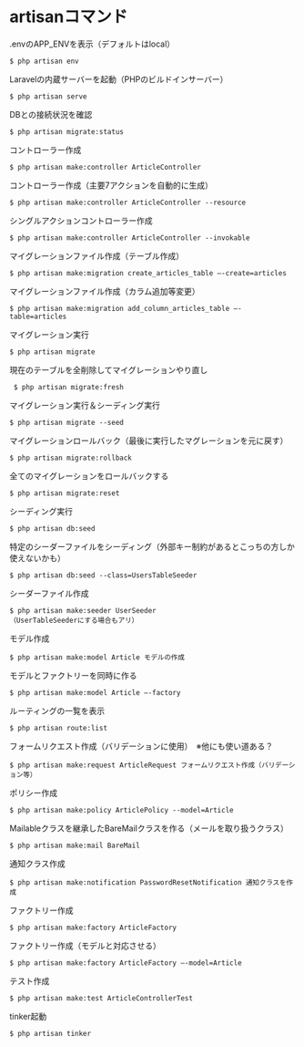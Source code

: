 # artisanコマンド

.envのAPP_ENVを表示（デフォルトはlocal）

    $ php artisan env

Laravelの内蔵サーバーを起動（PHPのビルドインサーバー）

    $ php artisan serve

DBとの接続状況を確認

    $ php artisan migrate:status

コントローラー作成

    $ php artisan make:controller ArticleController

コントローラー作成（主要7アクションを自動的に生成）

    $ php artisan make:controller ArticleController --resource

シングルアクションコントローラー作成

    $ php artisan make:controller ArticleController --invokable

マイグレーションファイル作成（テーブル作成）

    $ php artisan make:migration create_articles_table —-create=articles

マイグレーションファイル作成（カラム追加等変更）

    $ php artisan make:migration add_column_articles_table —-table=articles

マイグレーション実行

    $ php artisan migrate 

現在のテーブルを全削除してマイグレーションやり直し

     $ php artisan migrate:fresh

マイグレーション実行＆シーディング実行

    $ php artisan migrate --seed

マイグレーションロールバック（最後に実行したマグレーションを元に戻す）

    $ php artisan migrate:rollback

全てのマイグレーションをロールバックする

    $ php artisan migrate:reset

シーディング実行

    $ php artisan db:seed

特定のシーダーファイルをシーディング（外部キー制約があるとこっちの方しか使えないかも）

    $ php artisan db:seed --class=UsersTableSeeder

シーダーファイル作成

    $ php artisan make:seeder UserSeeder
    （UserTableSeederにする場合もアリ）

モデル作成

    $ php artisan make:model Article モデルの作成

モデルとファクトリーを同時に作る

    $ php artisan make:model Article —-factory

ルーティングの一覧を表示

    $ php artisan route:list

フォームリクエスト作成（バリデーションに使用）　※他にも使い道ある？

    $ php artisan make:request ArticleRequest フォームリクエスト作成（バリデーション等）

ポリシー作成

    $ php artisan make:policy ArticlePolicy --model=Article

Mailableクラスを継承したBareMailクラスを作る（メールを取り扱うクラス）

    $ php artisan make:mail BareMail

通知クラス作成

    $ php artisan make:notification PasswordResetNotification 通知クラスを作成

ファクトリー作成

    $ php artisan make:factory ArticleFactory

ファクトリー作成（モデルと対応させる）

    $ php artisan make:factory ArticleFactory —-model=Article

テスト作成

    $ php artisan make:test ArticleControllerTest

tinker起動

    $ php artisan tinker